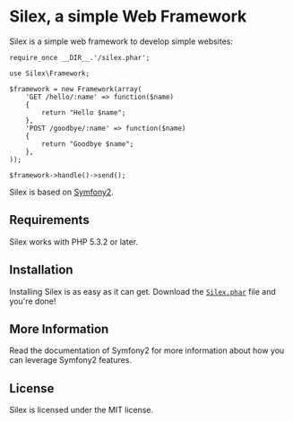 Silex, a simple Web Framework
=============================

Silex is a simple web framework to develop simple websites:

    require_once __DIR__.'/silex.phar';

    use Silex\Framework;

    $framework = new Framework(array(
        'GET /hello/:name' => function($name)
        {
            return "Hello $name";
        },
        'POST /goodbye/:name' => function($name)
        {
            return "Goodbye $name";
        },
    ));

    $framework->handle()->send();

Silex is based on [Symfony2][1].

Requirements
------------

Silex works with PHP 5.3.2 or later.

Installation
------------

Installing Silex is as easy as it can get. Download the [`Silex.phar`][2] file
and you're done!

More Information
----------------

Read the documentation of Symfony2 for more information about how you can
leverage Symfony2 features.

License
-------

Silex is licensed under the MIT license.

[1]: http://symfony-reloaded.org/
[2]: http://github.com/fabpot/silex/blob/master/silex.phar
